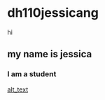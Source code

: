 # dh110jessicang
hi
## my name is jessica 
### I am a student 
[alt_text](https://images.unsplash.com/photo-1585511582346-9aeff1bef830?ixlib=rb-1.2.1&amp;ixid=eyJhcHBfaWQiOjEyMDd9&amp;auto=format&amp;fit=crop&amp;w=1868&amp;q=80)
